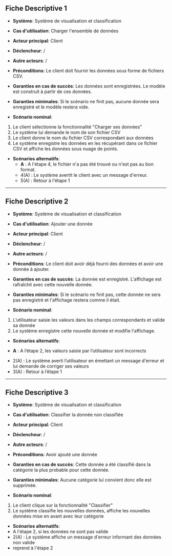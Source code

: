 Fiche Descriptive 1
-------------------

- **Système**: Système de visualisation et classification
- **Cas d'utilisation**: Charger l'ensemble de données

- **Acteur principal**: Client
- **Déclencheur**: /
- **Autre acteurs**: /

- **Préconditions**: Le client doit fournir les données sous forme de fichiers CSV.
- **Garanties en cas de succès**: Les données sont enregistrées. Le modèle est construit à partir de ces données.
- **Garanties minimales**: Si le scénario ne finit pas, aucune donnée sera enregistré et le modèle restera vide.

- **Scénario nominal**: 
1. Le client sélectionne la fonctionnalité "Charger ses données"
2. Le système lui demande le nom de son fichier CSV
3. Le client donne le nom du fichier CSV correspondant aux données
4. Le système enregistre les données en les récupérant dans ce fichier CSV et affiche les données sous nuage de points.

- **Scénarios alternatifs**:
    + **A** : A l'étape 4, le fichier n'a pas été trouvé ou n'est pas au bon format.
    - 4(A) : Le système avertit le client avec un message d'erreur.
    - 5(A) : Retour à l'étape 1

-------------------
Fiche Descriptive 2
-------------------

- **Système**: Système de visualisation et classification
- **Cas d'utilisation**: Ajouter une donnée

- **Acteur principal**: Client
- **Déclencheur**: /
- **Autre acteurs**: /


- **Préconditions**: Le client doit avoir déjà fourni des données et avoir une donnée à ajouter.
- **Garanties en cas de succès**: La donnée est enregistré. L'affichage est rafraîchit avec cette nouvelle donnée.
- **Garanties minimales**: Si le scénario ne finit pas, cette donnée ne sera pas enregistré et l'affichage restera comme il était.

- **Scénario nominal**: 

1. L’utilisateur saisie les valeurs dans les champs correspondants et valide sa donnée
2. Le système enregistre cette nouvelle donnée et modifie l'affichage.

- **Scénarios alternatifs**:
+ **A** : A l’étape 2, les valeurs saisie par l’utilisateur sont incorrects
- 2(A) :  Le système averti l’utilisateur en émettant un message d'erreur et lui demande de corriger ses valeurs
- 3(A) : Retour à l’étape 1

-------------------
Fiche Descriptive 3
-------------------

- **Système**: Système de visualisation et classification
- **Cas d'utilisation**: Classifier la donnée non classifiée

- **Acteur principal**: Client
- **Déclencheur**: /
- **Autre acteurs**: /

- **Préconditions**: Avoir ajouté une donnée
- **Garanties en cas de succès**: Cette donnée a été classifié dans la catégorie la plus probable pour cette donnée.
- **Garanties minimales**: Aucune catégorie lui convient donc elle est supprimée.

- **Scénario nominal**: 

1. Le client clique sur la fonctionnalité "Classifier"
2. Le systéme classifie les nouvelles données, affiche les nouvelles données mise en avant avec leur catégorie

- **Scénarios alternatifs**:
- A l'étape 2, si les données ne sont pas valide
- 2(A) : Le systéme affiche un message d'erreur informant des données non valide
- reprend à l'étape 2